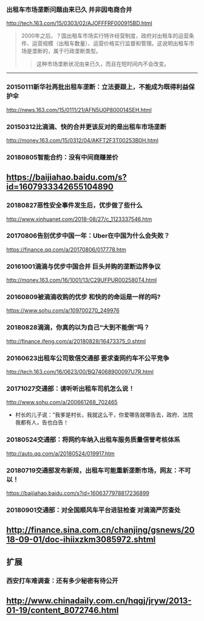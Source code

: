 ### 出租车市场垄断问题由来已久 并非因电商合并
http://tech.163.com/15/0303/02/AJOFFFRF000915BD.html
>2000年之后，？国出租车市场实行特许经营制度，政府对出租车的运营条件、运营规模（出租车数量）、运营价格实行监督和管理。这说明出租车市场是垄断的，属于行政垄断类型。
>>这种市场垄断状况由来已久，而且在短时间内不会改变。
---
### 20150111新华社再批出租车垄断：立法要跟上，不能成为既得利益保护伞
http://news.163.com/15/0111/21/AFN5U0P800014SEH.html
### 20150312比滴滴、快的合并更该反对的是出租车市场垄断
http://money.163.com/15/0312/04/AKFT2F3T00253B0H.html
### 20180805智能合约：没有中间商赚差价
https://baijiahao.baidu.com/s?id=1607933342655104890
---
### 20180827恶性安全事件发生后，优步做了些什么
http://www.xinhuanet.com/2018-08/27/c_1123337546.htm
### 20170806告别优步中国一年：Uber在中国为什么会失败？
https://finance.qq.com/a/20170806/017778.htm
### 20161001滴滴与优步中国合并 巨头并购的垄断边界争议
http://money.163.com/16/1001/13/C29UFPUR002580T4.html
### 20160809被滴滴收购的优步 和快的的命运是一样的吗?
https://www.sohu.com/a/109700270_249976
### 20180828滴滴，你真的以为自己“大到不能倒”吗？
http://finance.ifeng.com/a/20180828/16473375_0.shtml
### 20160623出租车公司致信交通部 要求查网约车不公平竞争
http://tech.163.com/16/0623/00/BQ74068900097U7R.html
### 20171027交通部：请听听出租车司机怎么说！
http://www.sohu.com/a/200661268_702465
- 村长的儿子说：“我爹是村长，我就这么干，你爱哪告就哪告去，政府、法院我都有人，告也白告！
### 20180524交通部：将网约车纳入出租车服务质量信誉考核体系
http://auto.qq.com/a/20180524/019917.htm
### 20180719交通部发布新规，出租车可能重新垄断市场，网友：不可以！
https://baijiahao.baidu.com/s?id=1606377978817236899
### 20180901交通部：对全国顺风车平台进驻检查 对滴滴严厉查处
http://finance.sina.com.cn/chanjing/gsnews/2018-09-01/doc-ihiixzkm3085972.shtml
---
## 扩展
### 西安打车难调查：还有多少秘密有待公开
http://www.chinadaily.com.cn/hqgj/jryw/2013-01-19/content_8072746.html
---